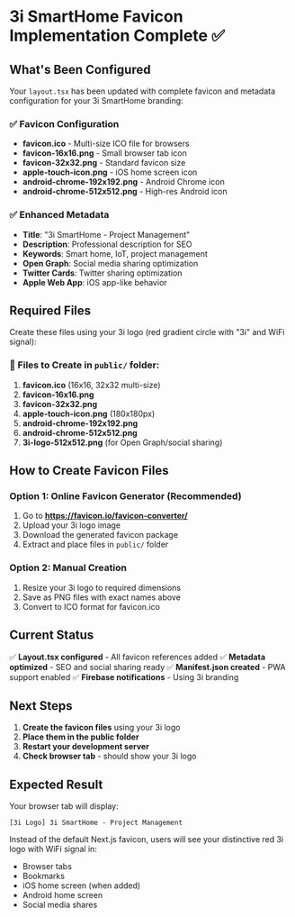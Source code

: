 # 3i SmartHome Favicon Implementation Complete ✅

## What's Been Configured

Your `layout.tsx` has been updated with complete favicon and metadata configuration for your 3i SmartHome branding:

### ✅ Favicon Configuration

- **favicon.ico** - Multi-size ICO file for browsers
- **favicon-16x16.png** - Small browser tab icon
- **favicon-32x32.png** - Standard favicon size
- **apple-touch-icon.png** - iOS home screen icon
- **android-chrome-192x192.png** - Android Chrome icon
- **android-chrome-512x512.png** - High-res Android icon

### ✅ Enhanced Metadata

- **Title**: "3i SmartHome - Project Management"
- **Description**: Professional description for SEO
- **Keywords**: Smart home, IoT, project management
- **Open Graph**: Social media sharing optimization
- **Twitter Cards**: Twitter sharing optimization
- **Apple Web App**: iOS app-like behavior

## Required Files

Create these files using your 3i logo (red gradient circle with "3i" and WiFi signal):

### 📁 Files to Create in `public/` folder:

1. **favicon.ico** (16x16, 32x32 multi-size)
2. **favicon-16x16.png**
3. **favicon-32x32.png**
4. **apple-touch-icon.png** (180x180px)
5. **android-chrome-192x192.png**
6. **android-chrome-512x512.png**
7. **3i-logo-512x512.png** (for Open Graph/social sharing)

## How to Create Favicon Files

### Option 1: Online Favicon Generator (Recommended)

1. Go to **https://favicon.io/favicon-converter/**
2. Upload your 3i logo image
3. Download the generated favicon package
4. Extract and place files in `public/` folder

### Option 2: Manual Creation

1. Resize your 3i logo to required dimensions
2. Save as PNG files with exact names above
3. Convert to ICO format for favicon.ico

## Current Status

✅ **Layout.tsx configured** - All favicon references added
✅ **Metadata optimized** - SEO and social sharing ready
✅ **Manifest.json created** - PWA support enabled
✅ **Firebase notifications** - Using 3i branding

## Next Steps

1. **Create the favicon files** using your 3i logo
2. **Place them in the public folder**
3. **Restart your development server**
4. **Check browser tab** - should show your 3i logo

## Expected Result

Your browser tab will display:

```
[3i Logo] 3i SmartHome - Project Management
```

Instead of the default Next.js favicon, users will see your distinctive red 3i logo with WiFi signal in:

- Browser tabs
- Bookmarks
- iOS home screen (when added)
- Android home screen
- Social media shares
